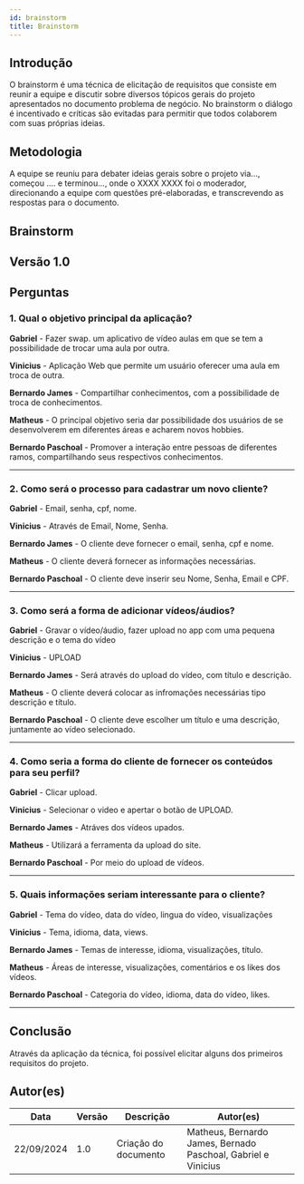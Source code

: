 ```yaml
---
id: brainstorm
title: Brainstorm
---
```

 
## Introdução

O brainstorm é uma técnica de elicitação de requisitos que consiste em reunir a equipe e discutir sobre diversos tópicos gerais do projeto apresentados no documento problema de negócio. No brainstorm o diálogo é incentivado e críticas são evitadas para permitir que todos colaborem com suas próprias ideias.

## Metodologia

A equipe se reuniu para debater ideias gerais sobre o projeto via..., começou .... e terminou..., onde o XXXX XXXX foi o moderador, direcionando a equipe com questões pré-elaboradas, e transcrevendo as respostas para o documento.

## Brainstorm
 
## Versão 1.0
 
## Perguntas
 
### 1. Qual o objetivo principal da aplicação?
 
**Gabriel** - Fazer swap. um aplicativo de vídeo aulas em que se tem a possibilidade de trocar uma aula por outra.

**Vinicius** - Aplicação Web que permite um usuário oferecer uma aula em troca de outra.
 
**Bernardo James** - Compartilhar conhecimentos, com a possibilidade de troca de conhecimentos.
 
**Matheus** - O principal objetivo seria dar possibilidade dos usuários de se desenvolverem em diferentes áreas e acharem novos hobbies.


**Bernardo Paschoal** - Promover a interação entre pessoas de diferentes ramos, compartilhando seus respectivos conhecimentos.

---
 
### 2. Como será o processo para cadastrar um novo cliente?
 
**Gabriel** - Email, senha, cpf, nome.

**Vinicius** - Através de Email, Nome, Senha.

**Bernardo James** - O cliente deve fornecer o email, senha, cpf e nome.

**Matheus** - O cliente deverá fornecer as informações necessárias.

**Bernardo Paschoal** - O cliente deve inserir seu Nome, Senha, Email e CPF.
 
---
 
### 3. Como será a forma de adicionar vídeos/áudios?
 
**Gabriel** - Gravar o vídeo/áudio, fazer upload no app com uma pequena descrição e o tema do vídeo

**Vinicius** - UPLOAD

**Bernardo James** - Será através do upload do vídeo, com título e descrição.
 
**Matheus** - O cliente deverá colocar as infromações necessárias tipo descrição e título.

**Bernardo Paschoal** - O cliente deve escolher um título e uma descrição, juntamente ao vídeo selecionado.

---
 
### 4. Como seria a forma do cliente de fornecer os conteúdos para seu perfil?


**Gabriel** - Clicar upload.

**Vinicius** - Selecionar o video e apertar o botão de UPLOAD.

**Bernardo James** - Atráves dos vídeos upados.

**Matheus** - Utilizará a ferramenta da upload do site.

**Bernardo Paschoal** - Por meio do upload de vídeos.

---

### 5. Quais informações seriam interessante para o cliente?

**Gabriel** - Tema do vídeo, data do vídeo, lingua do vídeo, visualizações
   
**Vinicius** - Tema, idioma, data, views.

**Bernardo James** - Temas de interesse, idioma, visualizações, título.

**Matheus** - Áreas de interesse, visualizações, comentários e os likes dos vídeos.

**Bernardo Paschoal** - Categoria do vídeo, idioma, data do vídeo, likes.

---
 
## Conclusão

Através da aplicação da técnica, foi possível elicitar alguns dos primeiros requisitos do projeto.
  
## Autor(es)
| Data | Versão | Descrição | Autor(es) |
| -- | -- | -- | -- |
| 22/09/2024 | 1.0 | Criação do documento | Matheus, Bernardo James, Bernado Paschoal, Gabriel e Vinicius |
